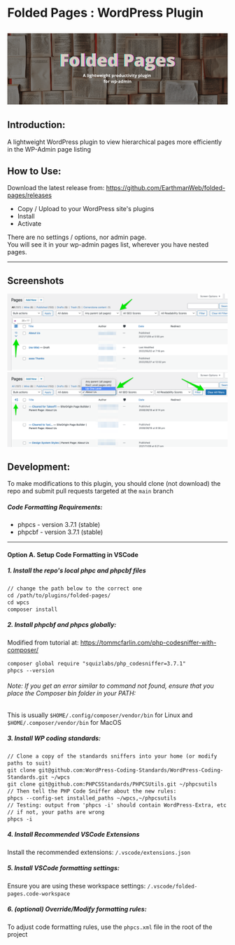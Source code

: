 # Folded Pages : WordPress Plugin
![Folded Pages - Banner Image](/assets/banner-772x250.png)
---
## Introduction:
A lightweight WordPress plugin to view hierarchical pages more efficiently in the WP-Admin page listing

## How to Use:

Download the latest release from:
https://github.com/EarthmanWeb/folded-pages/releases

- Copy / Upload to your WordPress site's plugins
- Install
- Activate

There are no settings / options, nor admin page.  
You will see it in your wp-admin pages list, wherever you have nested pages.

---

## Screenshots

![Folded Pages - Screenshot 1](/assets/screenshot-1.png)
![Folded Pages - Screenshot 2](/assets/screenshot-2.png)

## Development:

To make modifications to this plugin, you should clone (not download) the repo and submit pull requests targeted at the `main` branch

##### Code Formatting Requirements:
- phpcs - version 3.7.1 (stable) 
- phpcbf - version 3.7.1 (stable)

---
#### Option A. Setup Code Formatting in VSCode

##### 1. Install the repo's local phpc and phpcbf files
```
// change the path below to the correct one
cd /path/to/plugins/folded-pages/
cd wpcs
composer install
```
##### 2. Install phpcbf and phpcs globally:

Modified from tutorial at: 
https://tommcfarlin.com/php-codesniffer-with-composer/

```
composer global require "squizlabs/php_codesniffer=3.7.1"
phpcs --version
```
###### _Note: If you get an error similar to command not found, ensure that you place the Composer bin folder in your PATH:_

This is usually `$HOME/.config/composer/vendor/bin` for Linux and `$HOME/.composer/vendor/bin` for MacOS

##### 3. Install WP coding standards:
```
// Clone a copy of the standards sniffers into your home (or modify paths to suit)
git clone git@github.com:WordPress-Coding-Standards/WordPress-Coding-Standards.git ~/wpcs
git clone git@github.com:PHPCSStandards/PHPCSUtils.git ~/phpcsutils
// Then tell the PHP Code Sniffer about the new rules:
phpcs --config-set installed_paths ~/wpcs,~/phpcsutils
// Testing: output from 'phpcs -i' should contain WordPress-Extra, etc 
// if not, your paths are wrong
phpcs -i
```

##### 4. Install Recommended VSCode Extensions
Install the recommended extensions: 
`/.vscode/extensions.json`

##### 5. Install VSCode formatting settings:
Ensure you are using these workspace settings: 
`/.vscode/folded-pages.code-workspace`

##### 6. (optional) Override/Modify formatting rules:
To adjust code formatting rules, use the `phpcs.xml` file in the root of the project

